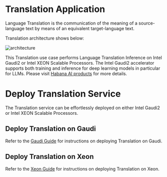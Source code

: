 # Translation Application

Language Translation is the communication of the meaning of a source-language text by means of an equivalent target-language text.

Translation architecture shows below:

![architecture](https://i.imgur.com/5f9hoAW.png)

This Translation use case performs Language Translation Inference on Intel Gaudi2 or Intel XEON Scalable Processors. The Intel Gaudi2 accelerator supports both training and inference for deep learning models in particular for LLMs. Please visit [Habana AI products](https://habana.ai/products) for more details.

# Deploy Translation Service

The Translation service can be effortlessly deployed on either Intel Gaudi2 or Intel XEON Scalable Processors.

## Deploy Translation on Gaudi

Refer to the [Gaudi Guide](./microservice/gaudi/README.md) for instructions on deploying Translation on Gaudi.

## Deploy Translation on Xeon

Refer to the [Xeon Guide](./microservice/xeon/README.md) for instructions on deploying Translation on Xeon.
